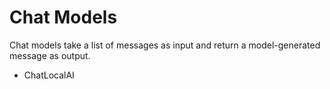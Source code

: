 # Chat Models

Chat models take a list of messages as input and return a model-generated message as output.

* ChatLocalAI
